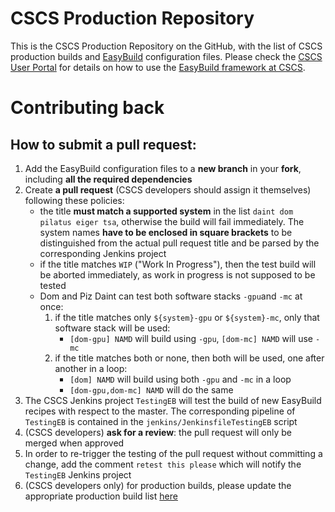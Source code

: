 # CSCS Production Repository

This is the CSCS Production Repository on the GitHub, with the list of CSCS production builds and [EasyBuild](https://hpcugent.github.io/easybuild) configuration files.
Please check the [CSCS User Portal](https://user.cscs.ch) for details on how to use the [EasyBuild framework at CSCS](https://user.cscs.ch/computing/compilation/easybuild/).

# Contributing back

## How to submit a pull request:

1. Add the EasyBuild configuration files to a __new branch__ in your __fork__, including __all the required dependencies__
1. Create __a pull request__ (CSCS developers should assign it themselves) following these policies:
    * the title __must match a supported system__ in the list `daint dom pilatus eiger tsa`, otherwise the build will fail immediately. The system names __have to be enclosed in square brackets__ to be distinguished from the actual pull request title and be parsed by the corresponding Jenkins project
    * if the title matches `WIP` ("Work In Progress"), then the test build will be aborted immediately, as work in progress is not supposed to be tested
    * Dom and Piz Daint can test both software stacks `-gpu`and `-mc` at once:
        1. if the title matches only `${system}-gpu` or `${system}-mc`, only that software stack will be used:
            * `[dom-gpu] NAMD` will build using `-gpu`, `[dom-mc] NAMD` will use `-mc`
        1. if the title matches both or none, then both will be used, one after another in a loop:
            * `[dom] NAMD` will build using both `-gpu` and `-mc` in a loop
            * `[dom-gpu,dom-mc] NAMD` will do the same
1. The CSCS Jenkins project `TestingEB` will test the build of new EasyBuild recipes with respect to the master. The corresponding pipeline of `TestingEB` is contained in the `jenkins/JenkinsfileTestingEB` script
1. (CSCS developers) __ask for a review__: the pull request will only be merged when approved
1. In order to re-trigger the testing of the pull request without committing a change, add the comment `retest this please` which will notify the `TestingEB` Jenkins project
1. (CSCS developers only) for production builds, please update the appropriate production build list [here](https://github.com/eth-cscs/production/tree/master/jenkins-builds)
